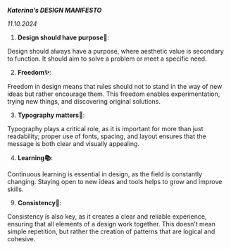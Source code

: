 ***Katerina's DESIGN MANIFESTO***

*11.10.2024*

1. **Design should have purpose🎯**:

Design should always have a purpose, where aesthetic value is secondary to function. It should aim to solve a problem or meet a specific need. 

2. **Freedom✨**:

Freedom in design means that rules should not to stand in the way of new ideas but rather encourage them. This freedom enables experimentation, trying new things, and discovering original solutions. 


3. **Typography matters📝**:

Typography plays a critical role, as it is important for more than just readability; proper use of fonts, spacing, and layout ensures that the message is both clear and visually appealing.

   
4. **Learning📚**:

Continuous learning is essential in design, as the field is constantly changing. Staying open to new ideas and tools helps to grow and improve skills.


9. **Consistency🔗**:

Consistency is also key, as it creates a clear and reliable experience, ensuring that all elements of a design work together. This doesn’t mean simple repetition, but rather the creation of patterns that are logical and cohesive.
